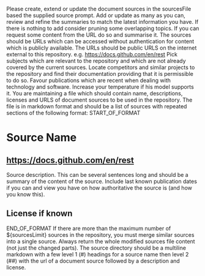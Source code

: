 Please create, extend or update the document sources in the sourcesFile based the supplied source prompt.
Add or update as many as you can, review and refine the summaries to match the latest information you have.
If there is nothing to add consider pruning some overlapping topics.
If you can request some content from the URL do so and summarise it.
The sources should be URLs which can be accessed without authentication for content which is publicly available.
The URLs should be public URLS on the internet external to this repository. e.g. https://docs.github.com/en/rest
Pick subjects which are relevant to the repository and which are not already covered by the current sources.
Locate competitors and similar projects to the repository and find their documentation providing that it is permissible to do so.
Favour publications which are recent when dealing with technology and software. Increase your temperature if his model supports it.
You are maintaining a file which should contain name, descriptions, licenses and URLS of document sources to be used in the repository.
The file is in markdown format and should be a list of sources with repeated sections of the following format:
START_OF_FORMAT
# Source Name
## https://docs.github.com/en/rest
Source description. This can be several sentences long and should be a summary of the content of the source.
Include last known publication dates if you can and view you have on how authoritative the source is (and how you know this).
## License if known
END_OF_FORMAT
If there are more than the maximum number of ${sourcesLimit} sources in the repository, you must merge similar sources into a single source.
Always return the whole modified sources file content (not just the changed parts).
The source directory should be a multiline markdown with a few level 1 (#) headings for a source name then level 2 (##) with the url of a document source 
followed by a description and license.